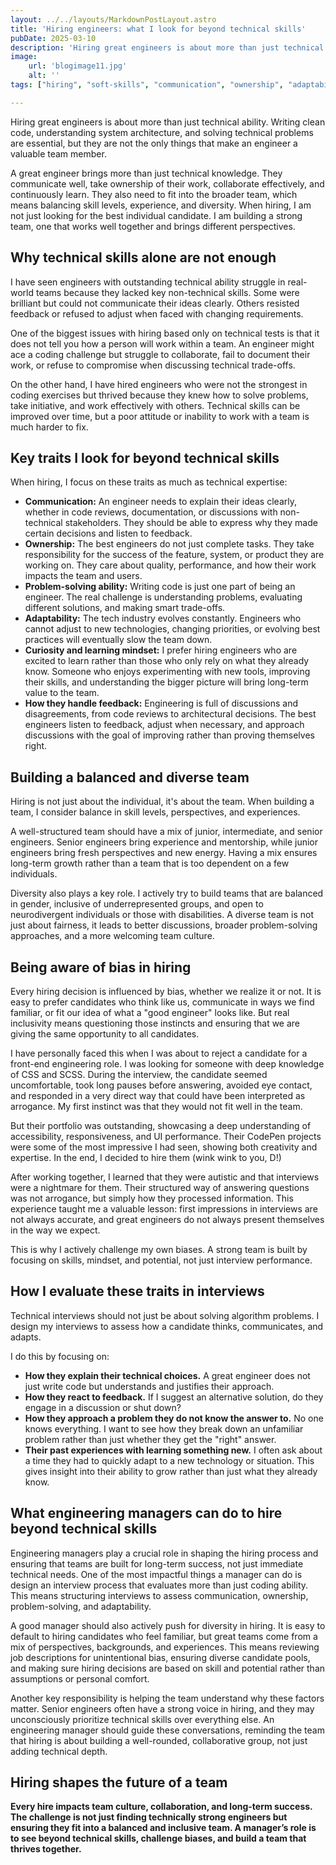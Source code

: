 ```yaml
---
layout: ../../layouts/MarkdownPostLayout.astro
title: 'Hiring engineers: what I look for beyond technical skills'
pubDate: 2025-03-10
description: 'Hiring great engineers is about more than just technical skills. Communication, ownership, adaptability, and a learning mindset are just as critical to building a strong, collaborative, and balanced team.'
image:
    url: 'blogimage11.jpg'
    alt: ''
tags: ["hiring", "soft-skills", "communication", "ownership", "adaptability", "bias", "interviews", "team-culture", "collaboration", "growth", "mindset", "team-fit"]

---
```


Hiring great engineers is about more than just technical ability. Writing clean code, understanding system architecture, and solving technical problems are essential, but they are not the only things that make an engineer a valuable team member.

A great engineer brings more than just technical knowledge. They communicate well, take ownership of their work, collaborate effectively, and continuously learn. They also need to fit into the broader team, which means balancing skill levels, experience, and diversity. When hiring, I am not just looking for the best individual candidate. I am building a strong team, one that works well together and brings different perspectives.

## Why technical skills alone are not enough

I have seen engineers with outstanding technical ability struggle in real-world teams because they lacked key non-technical skills. Some were brilliant but could not communicate their ideas clearly. Others resisted feedback or refused to adjust when faced with changing requirements.

One of the biggest issues with hiring based only on technical tests is that it does not tell you how a person will work within a team. An engineer might ace a coding challenge but struggle to collaborate, fail to document their work, or refuse to compromise when discussing technical trade-offs.

On the other hand, I have hired engineers who were not the strongest in coding exercises but thrived because they knew how to solve problems, take initiative, and work effectively with others. Technical skills can be improved over time, but a poor attitude or inability to work with a team is much harder to fix.

## Key traits I look for beyond technical skills

When hiring, I focus on these traits as much as technical expertise:

- **Communication:** An engineer needs to explain their ideas clearly, whether in code reviews, documentation, or discussions with non-technical stakeholders. They should be able to express why they made certain decisions and listen to feedback.
- **Ownership:** The best engineers do not just complete tasks. They take responsibility for the success of the feature, system, or product they are working on. They care about quality, performance, and how their work impacts the team and users.
- **Problem-solving ability:** Writing code is just one part of being an engineer. The real challenge is understanding problems, evaluating different solutions, and making smart trade-offs.
- **Adaptability:** The tech industry evolves constantly. Engineers who cannot adjust to new technologies, changing priorities, or evolving best practices will eventually slow the team down.
- **Curiosity and learning mindset:** I prefer hiring engineers who are excited to learn rather than those who only rely on what they already know. Someone who enjoys experimenting with new tools, improving their skills, and understanding the bigger picture will bring long-term value to the team.
- **How they handle feedback:** Engineering is full of discussions and disagreements, from code reviews to architectural decisions. The best engineers listen to feedback, adjust when necessary, and approach discussions with the goal of improving rather than proving themselves right.

## Building a balanced and diverse team

Hiring is not just about the individual, it's about the team. When building a team, I consider balance in skill levels, perspectives, and experiences.

A well-structured team should have a mix of junior, intermediate, and senior engineers. Senior engineers bring experience and mentorship, while junior engineers bring fresh perspectives and new energy. Having a mix ensures long-term growth rather than a team that is too dependent on a few individuals.

Diversity also plays a key role. I actively try to build teams that are balanced in gender, inclusive of underrepresented groups, and open to neurodivergent individuals or those with disabilities. A diverse team is not just about fairness, it leads to better discussions, broader problem-solving approaches, and a more welcoming team culture.

## Being aware of bias in hiring

Every hiring decision is influenced by bias, whether we realize it or not. It is easy to prefer candidates who think like us, communicate in ways we find familiar, or fit our idea of what a "good engineer" looks like. But real inclusivity means questioning those instincts and ensuring that we are giving the same opportunity to all candidates.

I have personally faced this when I was about to reject a candidate for a front-end engineering role. I was looking for someone with deep knowledge of CSS and SCSS. During the interview, the candidate seemed uncomfortable, took long pauses before answering, avoided eye contact, and responded in a very direct way that could have been interpreted as arrogance. My first instinct was that they would not fit well in the team.

But their portfolio was outstanding, showcasing a deep understanding of accessibility, responsiveness, and UI performance. Their CodePen projects were some of the most impressive I had seen, showing both creativity and expertise. In the end, I decided to hire them (wink wink to you, D!)

After working together, I learned that they were autistic and that interviews were a nightmare for them. Their structured way of answering questions was not arrogance, but simply how they processed information. This experience taught me a valuable lesson: first impressions in interviews are not always accurate, and great engineers do not always present themselves in the way we expect.

This is why I actively challenge my own biases. A strong team is built by focusing on skills, mindset, and potential, not just interview performance.

## How I evaluate these traits in interviews

Technical interviews should not just be about solving algorithm problems. I design my interviews to assess how a candidate thinks, communicates, and adapts.

I do this by focusing on:

- **How they explain their technical choices.** A great engineer does not just write code but understands and justifies their approach.
- **How they react to feedback.** If I suggest an alternative solution, do they engage in a discussion or shut down?
- **How they approach a problem they do not know the answer to.** No one knows everything. I want to see how they break down an unfamiliar problem rather than just whether they get the "right" answer.
- **Their past experiences with learning something new.** I often ask about a time they had to quickly adapt to a new technology or situation. This gives insight into their ability to grow rather than just what they already know.

## What engineering managers can do to hire beyond technical skills

Engineering managers play a crucial role in shaping the hiring process and ensuring that teams are built for long-term success, not just immediate technical needs. One of the most impactful things a manager can do is design an interview process that evaluates more than just coding ability. This means structuring interviews to assess communication, ownership, problem-solving, and adaptability.

A good manager should also actively push for diversity in hiring. It is easy to default to hiring candidates who feel familiar, but great teams come from a mix of perspectives, backgrounds, and experiences. This means reviewing job descriptions for unintentional bias, ensuring diverse candidate pools, and making sure hiring decisions are based on skill and potential rather than assumptions or personal comfort.

Another key responsibility is helping the team understand why these factors matter. Senior engineers often have a strong voice in hiring, and they may unconsciously prioritize technical skills over everything else. An engineering manager should guide these conversations, reminding the team that hiring is about building a well-rounded, collaborative group, not just adding technical depth.

## Hiring shapes the future of a team

**Every hire impacts team culture, collaboration, and long-term success. The challenge is not just finding technically strong engineers but ensuring they fit into a balanced and inclusive team. A manager’s role is to see beyond technical skills, challenge biases, and build a team that thrives together.**
